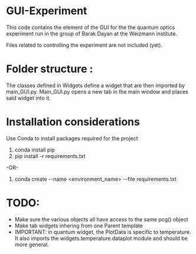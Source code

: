 # GUI-Experiment

This code contains the element of the GUI for the the quantum optics
experiment run in the group of Barak Dayan at the Weizmann institute. 

Files related to controlling the experiment are not included (yet). 

# Folder structure :

The classes defined in Widgets define a widget that are then imported
by main_GUI.py. Main_GUI.py opens a new tab in the main
window and places said widget into it. 

# Installation considerations

Use Conda to install packages required for the project

1. conda install pip
2. pip install -r requirements.txt

-OR-

1. conda create --name <environment_name> --file requirements.txt

# TODO:

* Make sure the various objects all have access to the same pcg() object
* Make tab widgets inhering from one Parent template
* IMPORTANT: in quantum widget, the PlotData is specific to temperature. It also imports the widgets.temperature.dataplot module and should be more general.
